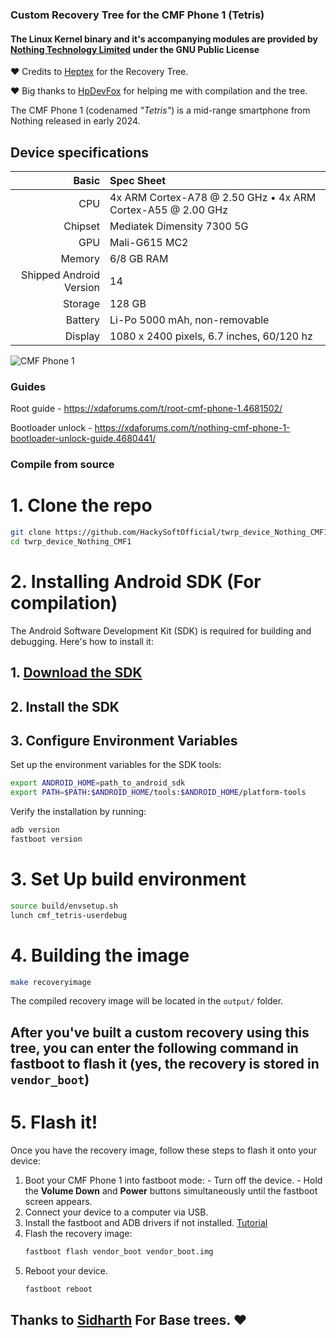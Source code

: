 ### Custom Recovery Tree for the CMF Phone 1 (Tetris)
#### The Linux Kernel binary and it's accompanying modules are provided by [Nothing Technology Limited](https://github.com/NothingOSS) under the GNU Public License
❤ Credits to [Heptex](https://github.com/Heptex/) for the Recovery Tree.

❤ Big thanks to [HpDevFox](https://github.com/hpdevFOX) for helping me with compilation and the tree.

The CMF Phone 1 (codenamed _"Tetris"_) is a mid-range smartphone from Nothing released in early 2024.

## Device specifications

Basic   | Spec Sheet
-------:|:-------------------------
CPU     | 4x ARM Cortex-A78 @ 2.50 GHz • 4x ARM Cortex-A55 @ 2.00 GHz
Chipset | Mediatek Dimensity 7300 5G
GPU     | Mali-G615 MC2
Memory  | 6/8 GB RAM
Shipped Android Version | 14
Storage | 128 GB
Battery | Li-Po 5000 mAh, non-removable
Display | 1080 x 2400 pixels, 6.7 inches, 60/120 hz

![CMF Phone 1](https://in.cmf.tech/cdn/shop/files/Engineering_aesthetics_1600x.png?v=1720164742)

### Guides
Root guide - https://xdaforums.com/t/root-cmf-phone-1.4681502/

Bootloader unlock - https://xdaforums.com/t/nothing-cmf-phone-1-bootloader-unlock-guide.4680441/
### Compile from source
# 1. Clone the repo
```bash
git clone https://github.com/HackySoftOfficial/twrp_device_Nothing_CMF1
cd twrp_device_Nothing_CMF1
```

# 2. Installing Android SDK (For compilation)
The Android Software Development Kit (SDK) is required for building and debugging. Here's how to install it:
## 1. [Download the SDK](https://developer.android.com/studio)
## 2. Install the SDK
## 3. Configure Environment Variables
Set up the environment variables for the SDK tools:
```bash
export ANDROID_HOME=path_to_android_sdk
export PATH=$PATH:$ANDROID_HOME/tools:$ANDROID_HOME/platform-tools
```
Verify the installation by running:
```bash
adb version
fastboot version
```

# 3. Set Up build environment
```bash
source build/envsetup.sh
lunch cmf_tetris-userdebug
```

# 4. Building the image
```bash
make recoveryimage
```
The compiled recovery image will be located in the `output/` folder.

## After you've built a custom recovery using this tree, you can enter the following command in fastboot to flash it (yes, the recovery is stored in `vendor_boot`)
# 5. Flash it!
Once you have the recovery image, follow these steps to flash it onto your device:
   1. Boot your CMF Phone 1 into fastboot mode:
     - Turn off the device.
     - Hold the **Volume Down** and **Power** buttons simultaneously until the fastboot screen appears.
   2. Connect your device to a computer via USB.
   3. Install the fastboot and ADB drivers if not installed. [Tutorial](https://nerdschalk.com/how-to-install-adb-and-fastboot/)
   4. Flash the recovery image:
      ```bash
      fastboot flash vendor_boot vendor_boot.img
      ```
   5. Reboot your device.
      ```bash
      fastboot reboot
      ```

## Thanks to [Sidharth](https://github.com/sidharthify) For Base trees. ❤️
